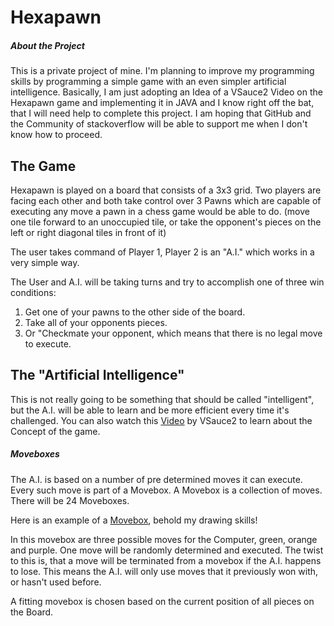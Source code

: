 # Hexapawn

##### About the Project

This is a private project of mine. I'm planning to improve my programming skills by programming a simple game with an even simpler artificial intelligence. 
Basically, I am just adopting an Idea of a VSauce2 Video on the Hexapawn game and implementing it in JAVA and I know right off the bat, 
that I will need help to complete this project. I am hoping that GitHub and the Community of stackoverflow will be able to support me when I don't know how to proceed.


## The Game

Hexapawn is played on a board that consists of a 3x3 grid. 
Two players are facing each other and both take control over 3 Pawns which are capable of executing any move a pawn in a chess game would be able to do.
(move one tile forward to an unoccupied tile, or take the opponent's pieces on the left or right diagonal tiles in front of it)

The user takes command of Player 1, Player 2 is an "A.I." which works in a very simple way.

The User and A.I. will be taking turns and try to accomplish one of three win conditions:

1. Get one of your pawns to the other side of the board.
2. Take all of your opponents pieces.
3. Or "Checkmate your opponent, which means that there is no legal move to execute.


## The "Artificial Intelligence"

This is not really going to be something that should be called "intelligent", but the A.I. will be able to learn and be more efficient every time it's challenged.
You can also watch this [Video](https://www.youtube.com/watch?v=sw7UAZNgGg8) by VSauce2 to learn about the Concept of the game.

##### Moveboxes

The A.I. is based on a number of pre determined moves it can execute. Every such move is part of a Movebox. A Movebox is a collection of moves.
There will be 24 Moveboxes.

Here is an example of a [Movebox](https://user-images.githubusercontent.com/79159418/108111172-9f004d80-7094-11eb-8e76-f37f4fa032ed.png), behold my drawing skills!

In this movebox are three possible moves for the Computer, green, orange and purple. One move will be randomly determined and executed. 
The twist to this is, that a move will be terminated from a movebox if the A.I. happens to lose. This means the A.I. will only use moves that it
previously won with, or hasn't used before.

A fitting movebox is chosen based on the current position of all pieces on the Board. 
